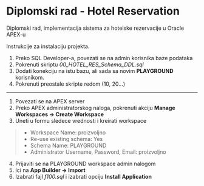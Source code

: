 # Diplomski rad - Hotel Reservation
Diplomski rad, implementacija sistema za hotelske rezervacije u Oracle APEX-u

Instrukcije za instalaciju projekta.
1. Preko SQL Developer-a, povezati se na admin korisnika baze podataka
2. Pokrenuti skriptu *00_HOTEL_RES_Schema_DDL.sql*
3. Dodati konekciju na istu bazu, ali sada sa novim **PLAYGROUND** korisnikom.
4. Pokrenuti preostale skripte redom (10, 20...)

----------------------------------------------------------------------------------------------  
1. Povezati se na APEX server
2. Preko APEX administratorskog naloga, pokrenuti akciju **Manage Workspaces -> Create Workspace**
3. Uneti u formu sledece vrednosti i kreirati workspace
  > + Workspace Name: proizvoljno
  > + Re-use existing schema: Yes
  > + Schema Name: PLAYGROUND
  > + Administrator Username, Password, Email: proizvoljno
4. Prijaviti se na PLAYGROUND workspace admin nalogom
5. Ici na **App Builder -> Import**
6. Izabrati fajl *f100.sql* i izabrati opciju **Install Application**

